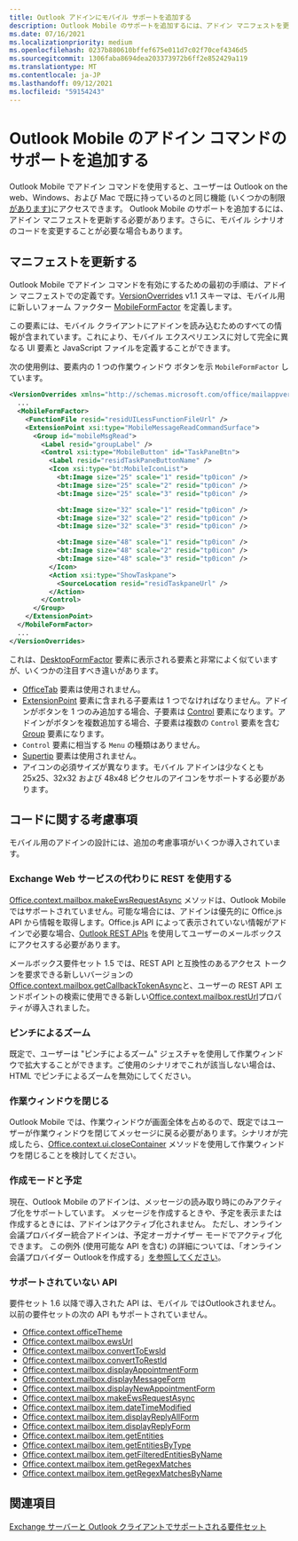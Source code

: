 ```yaml
---
title: Outlook アドインにモバイル サポートを追加する
description: Outlook Mobile のサポートを追加するには、アドイン マニフェストを更新する必要があります。さらに、モバイル シナリオのコードを変更することが必要な場合もあります。
ms.date: 07/16/2021
ms.localizationpriority: medium
ms.openlocfilehash: 0237b880610bffef675e011d7c02f70cef4346d5
ms.sourcegitcommit: 1306faba8694dea203373972b6ff2e852429a119
ms.translationtype: MT
ms.contentlocale: ja-JP
ms.lasthandoff: 09/12/2021
ms.locfileid: "59154243"
---
```

# <a name="add-support-for-add-in-commands-for-outlook-mobile"></a>Outlook Mobile のアドイン コマンドのサポートを追加する

Outlook Mobile でアドイン コマンドを使用すると、ユーザーは Outlook on the web、Windows、および Mac で既に持っているのと同じ機能 (いくつかの制限[があります)](#code-considerations)にアクセスできます。 Outlook Mobile のサポートを追加するには、アドイン マニフェストを更新する必要があります。さらに、モバイル シナリオのコードを変更することが必要な場合もあります。

## <a name="updating-the-manifest"></a>マニフェストを更新する

Outlook Mobile でアドイン コマンドを有効にするための最初の手順は、アドイン マニフェストでの定義です。[VersionOverrides](../reference/manifest/versionoverrides.md) v1.1 スキーマは、モバイル用に新しいフォーム ファクター [MobileFormFactor](../reference/manifest/mobileformfactor.md) を定義します。

この要素には、モバイル クライアントにアドインを読み込むためのすべての情報が含まれています。これにより、モバイル エクスペリエンスに対して完全に異なる UI 要素と JavaScript ファイルを定義することができます。

次の使用例は、要素内の 1 つの作業ウィンドウ ボタンを示 `MobileFormFactor` しています。

```xml
<VersionOverrides xmlns="http://schemas.microsoft.com/office/mailappversionoverrides/1.1" xsi:type="VersionOverridesV1_1">
  ...
  <MobileFormFactor>
    <FunctionFile resid="residUILessFunctionFileUrl" />
    <ExtensionPoint xsi:type="MobileMessageReadCommandSurface">
      <Group id="mobileMsgRead">
        <Label resid="groupLabel" />
        <Control xsi:type="MobileButton" id="TaskPaneBtn">
          <Label resid="residTaskPaneButtonName" />
          <Icon xsi:type="bt:MobileIconList">
            <bt:Image size="25" scale="1" resid="tp0icon" />
            <bt:Image size="25" scale="2" resid="tp0icon" />
            <bt:Image size="25" scale="3" resid="tp0icon" />

            <bt:Image size="32" scale="1" resid="tp0icon" />
            <bt:Image size="32" scale="2" resid="tp0icon" />
            <bt:Image size="32" scale="3" resid="tp0icon" />

            <bt:Image size="48" scale="1" resid="tp0icon" />
            <bt:Image size="48" scale="2" resid="tp0icon" />
            <bt:Image size="48" scale="3" resid="tp0icon" />
          </Icon>
          <Action xsi:type="ShowTaskpane">
            <SourceLocation resid="residTaskpaneUrl" />
          </Action>
        </Control>
      </Group>
    </ExtensionPoint>
  </MobileFormFactor>
  ...
</VersionOverrides>
```

これは、[DesktopFormFactor](../reference/manifest/desktopformfactor.md) 要素に表示される要素と非常によく似ていますが、いくつかの注目すべき違いがあります。

- [OfficeTab](../reference/manifest/officetab.md) 要素は使用されません。
- [ExtensionPoint](../reference/manifest/extensionpoint.md) 要素に含まれる子要素は 1 つでなければなりません。アドインがボタンを 1 つのみ追加する場合、子要素は [Control](../reference/manifest/control.md) 要素になります。アドインがボタンを複数追加する場合、子要素は複数の `Control` 要素を含む [Group](../reference/manifest/group.md) 要素になります。
- `Control` 要素に相当する `Menu` の種類はありません。
- [Supertip](../reference/manifest/supertip.md) 要素は使用されません。
- アイコンの必須サイズが異なります。モバイル アドインは少なくとも 25x25、32x32 および 48x48 ピクセルのアイコンをサポートする必要があります。

## <a name="code-considerations"></a>コードに関する考慮事項

モバイル用のアドインの設計には、追加の考慮事項がいくつか導入されています。

### <a name="use-rest-instead-of-exchange-web-services"></a>Exchange Web サービスの代わりに REST を使用する

[Office.context.mailbox.makeEwsRequestAsync](../reference/objectmodel/preview-requirement-set/office.context.mailbox.md#methods) メソッドは、Outlook Mobile ではサポートされていません。可能な場合には、アドインは優先的に Office.js API から情報を取得します。Office.js API によって表示されていない情報がアドインで必要な場合、[Outlook REST APIs](/outlook/rest/) を使用してユーザーのメールボックスにアクセスする必要があります。

メールボックス要件セット 1.5 では、REST API と互換性のあるアクセス トークンを要求できる新しいバージョンの[Office.context.mailbox.getCallbackTokenAsync](../reference/objectmodel/preview-requirement-set/office.context.mailbox.md#methods)と、ユーザーの REST API エンドポイントの検索に使用できる新しい[Office.context.mailbox.restUrl](../reference/objectmodel/preview-requirement-set/office.context.mailbox.md#properties)プロパティが導入されました。

### <a name="pinch-zoom"></a>ピンチによるズーム

既定で、ユーザーは "ピンチによるズーム" ジェスチャを使用して作業ウィンドウで拡大することができます。ご使用のシナリオでこれが該当しない場合は、HTML でピンチによるズームを無効にしてください。

### <a name="close-task-panes"></a>作業ウィンドウを閉じる

Outlook Mobile では、作業ウィンドウが画面全体を占めるので、既定ではユーザーが作業ウィンドウを閉じてメッセージに戻る必要があります。シナリオが完成したら、[Office.context.ui.closeContainer](/javascript/api/office/office.ui#closeContainer__) メソッドを使用して作業ウィンドウを閉じることを検討してください。

### <a name="compose-mode-and-appointments"></a>作成モードと予定

現在、Outlook Mobile のアドインは、メッセージの読み取り時にのみアクティブ化をサポートしています。 メッセージを作成するときや、予定を表示または作成するときには、アドインはアクティブ化されません。 ただし、オンライン会議プロバイダー統合アドインは、予定オーガナイザー モードでアクティブ化できます。 この例外 (使用可能な API を含む) の詳細については、「オンライン会議プロバイダー Outlookを作成する」[を参照してください](online-meeting.md#available-apis)。

### <a name="unsupported-apis"></a>サポートされていない API

要件セット 1.6 以降で導入された API は、モバイル ではOutlookされません。 以前の要件セットの次の API もサポートされていません。

- [Office.context.officeTheme](../reference/objectmodel/preview-requirement-set/office.context.md#officetheme-officetheme)
- [Office.context.mailbox.ewsUrl](../reference/objectmodel/preview-requirement-set/office.context.mailbox.md#properties)
- [Office.context.mailbox.convertToEwsId](../reference/objectmodel/preview-requirement-set/office.context.mailbox.md#methods)
- [Office.context.mailbox.convertToRestId](../reference/objectmodel/preview-requirement-set/office.context.mailbox.md#methods)
- [Office.context.mailbox.displayAppointmentForm](../reference/objectmodel/preview-requirement-set/office.context.mailbox.md#methods)
- [Office.context.mailbox.displayMessageForm](../reference/objectmodel/preview-requirement-set/office.context.mailbox.md#methods)
- [Office.context.mailbox.displayNewAppointmentForm](../reference/objectmodel/preview-requirement-set/office.context.mailbox.md#methods)
- [Office.context.mailbox.makeEwsRequestAsync](../reference/objectmodel/preview-requirement-set/office.context.mailbox.md#methods)
- [Office.context.mailbox.item.dateTimeModified](../reference/objectmodel/preview-requirement-set/office.context.mailbox.item.md#properties)
- [Office.context.mailbox.item.displayReplyAllForm](../reference/objectmodel/preview-requirement-set/office.context.mailbox.item.md#methods)
- [Office.context.mailbox.item.displayReplyForm](../reference/objectmodel/preview-requirement-set/office.context.mailbox.item.md#methods)
- [Office.context.mailbox.item.getEntities](../reference/objectmodel/preview-requirement-set/office.context.mailbox.item.md#methods)
- [Office.context.mailbox.item.getEntitiesByType](../reference/objectmodel/preview-requirement-set/office.context.mailbox.item.md#methods)
- [Office.context.mailbox.item.getFilteredEntitiesByName](../reference/objectmodel/preview-requirement-set/office.context.mailbox.item.md#methods)
- [Office.context.mailbox.item.getRegexMatches](../reference/objectmodel/preview-requirement-set/office.context.mailbox.item.md#methods)
- [Office.context.mailbox.item.getRegexMatchesByName](../reference/objectmodel/preview-requirement-set/office.context.mailbox.item.md#methods)

## <a name="see-also"></a>関連項目

[Exchange サーバーと Outlook クライアントでサポートされる要件セット](../reference/requirement-sets/outlook-api-requirement-sets.md#requirement-sets-supported-by-exchange-servers-and-outlook-clients)